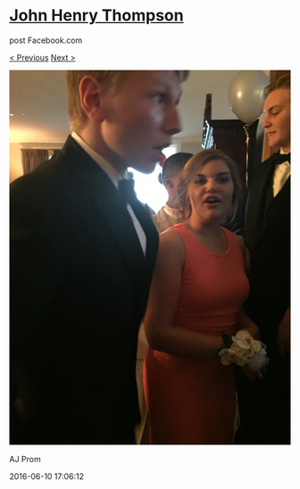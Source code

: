 # [John Henry Thompson](../README.md)
post Facebook.com

[< Previous](2016-06-10-24.md) [Next >](2016-06-10-26.md)

[![](../media/2016-06-10/AJ-Prom-23.jpg)](../README.md)

AJ Prom

2016-06-10 17:06:12